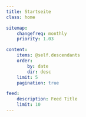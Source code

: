 ```yaml
---
title: Startseite
class: home

sitemap:
    changefreq: monthly
    priority: 1.03

content:
    items: @self.descendants
    order:
        by: date
        dir: desc
    limit: 5
    pagination: true

feed:
    description: Feed Title
    limit: 10
---
```


